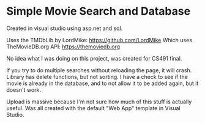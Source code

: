 # Simple Movie Search and Database

Created in visual studio using asp.net and sql.

Uses the TMDbLib by LordMike: https://github.com/LordMike
Which uses TheMovieDB.org API: https://themoviedb.org

No idea what I was doing on this project, was created for CS491 final. 

If you try to do multiple searches without reloading the page, it will crash.
Library has delete functions, but not sorting. 
I have a check to see if the movie is already in the database, and to not allow it to be added again, but it doesn't work. 



Upload is massive because I'm not sure how much of this stuff is actually useful. Was all created with the default "Web App" template in Visual Studio.